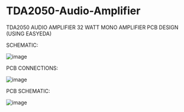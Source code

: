 # TDA2050-Audio-Amplifier

TDA2050 AUDIO AMPLIFIER 32 WATT MONO AMPLIFIER PCB DESIGN (USING EASYEDA)



SCHEMATIC:

![image](https://github.com/PAAKHI03/TDA2050-Audio-Amplifier/assets/162838705/509b8c3f-ca5b-4409-9d93-0eb5b79f90de)

PCB CONNECTIONS:

![image](https://github.com/PAAKHI03/TDA2050-Audio-Amplifier/assets/162838705/8c45cdcf-4058-494e-b899-d0bbd9dbea09)

PCB SCHEMATIC:

![image](https://github.com/PAAKHI03/TDA2050-Audio-Amplifier/assets/162838705/eb36cf2c-902d-4d73-922d-8f6d4ac76c57)


